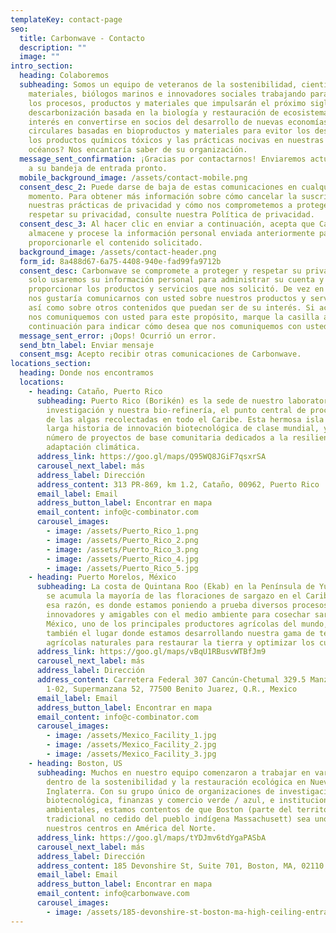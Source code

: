 ```yaml
---
templateKey: contact-page
seo:
  title: Carbonwave - Contacto
  description: ""
  image: ""
intro_section:
  heading: Colaboremos
  subheading: Somos un equipo de veteranos de la sostenibilidad, científicos de
    materiales, biólogos marinos e innovadores sociales trabajando para crear
    los procesos, productos y materiales que impulsarán el próximo siglo de
    descarbonización basada en la biología y restauración de ecosistemas. ¿Tiene
    interés en convertirse en socios del desarrollo de nuevas economías
    circulares basadas en bioproductos y materiales para evitor los desechos,
    los productos químicos tóxicos y las prácticas nocivas en nuestras tierras y
    océanos? Nos encantaría saber de su organización.
  message_sent_confirmation: ¡Gracias por contactarnos! Enviaremos actualizaciones
    a su bandeja de entrada pronto.
  mobile_background_image: /assets/contact-mobile.png
  consent_desc_2: Puede darse de baja de estas comunicaciones en cualquier
    momento. Para obtener más información sobre cómo cancelar la suscripción,
    nuestras prácticas de privacidad y cómo nos comprometemos a proteger y
    respetar su privacidad, consulte nuestra Política de privacidad.
  consent_desc_3: Al hacer clic en enviar a continuación, acepta que Carbonwave
    almacene y procese la información personal enviada anteriormente para
    proporcionarle el contenido solicitado.
  background_image: /assets/contact-header.png
  form_id: 8a488d67-6a75-4408-940e-fad99fa9712b
  consent_desc: Carbonwave se compromete a proteger y respetar su privacidad, y
    solo usaremos su información personal para administrar su cuenta y
    proporcionar los productos y servicios que nos solicitó. De vez en cuando,
    nos gustaría comunicarnos con usted sobre nuestros productos y servicios,
    así como sobre otros contenidos que puedan ser de su interés. Si acepta que
    nos comuniquemos con usted para este propósito, marque la casilla a
    continuación para indicar cómo desea que nos comuniquemos con usted.
  message_sent_error: ¡Oops! Ocurrió un error.
  send_btn_label: Enviar mensaje
  consent_msg: Acepto recibir otras comunicaciones de Carbonwave.
locations_section:
  heading: Donde nos encontramos
  locations:
    - heading: Cataño, Puerto Rico
      subheading: Puerto Rico (Borikén) es la sede de nuestro laboratorio de
        investigación y nuestra bio-refinería, el punto central de procesamiento
        de las algas recolectadas en todo el Caribe. Esta hermosa isla tiene una
        larga historia de innovación biotecnológica de clase mundial, y de un
        número de proyectos de base comunitaria dedicados a la resiliencia y
        adaptación climática.
      address_link: https://goo.gl/maps/Q95WQ8JGiF7qsxrSA
      carousel_next_label: más
      address_label: Dirección
      address_content: 313 PR-869, km 1.2, Cataño, 00962, Puerto Rico
      email_label: Email
      address_button_label: Encontrar en mapa
      email_content: info@c-combinator.com
      carousel_images:
        - image: /assets/Puerto_Rico_1.png
        - image: /assets/Puerto_Rico_2.png
        - image: /assets/Puerto_Rico_3.png
        - image: /assets/Puerto_Rico_4.jpg
        - image: /assets/Puerto_Rico_5.jpg
    - heading: Puerto Morelos, México
      subheading: La costa de Quintana Roo (Ekab) en la Península de Yucatán es donde
        se acumula la mayoría de las floraciones de sargazo en el Caribe. Por
        esa razón, es donde estamos poniendo a prueba diversos procesos
        innovadores y amigables con el medio ambiente para cosechar sargazo.
        México, uno de los principales productores agrícolas del mundo, es
        también el lugar donde estamos desarrollando nuestra gama de tecnologías
        agrícolas naturales para restaurar la tierra y optimizar los cultivos.
      address_link: https://goo.gl/maps/vBqU1RBusvWTBfJm9
      carousel_next_label: más
      address_label: Dirección
      address_content: Carretera Federal 307 Cancún-Chetumal 329.5 Manzana 3, lote
        1-02, Supermanzana 52, 77500 Benito Juarez, Q.R., Mexico
      email_label: Email
      address_button_label: Encontrar en mapa
      email_content: info@c-combinator.com
      carousel_images:
        - image: /assets/Mexico_Facility_1.jpg
        - image: /assets/Mexico_Facility_2.jpg
        - image: /assets/Mexico_Facility_3.jpg
    - heading: Boston, US
      subheading: Muchos en nuestro equipo comenzaron a trabajar en varios campos
        dentro de la sostenibilidad y la restauración ecológica en Nueva
        Inglaterra. Con su grupo único de organizaciones de investigación
        biotecnológica, finanzas y comercio verde / azul, e instituciones
        ambientales, estamos contentos de que Boston (parte del territorio
        tradicional no cedido del pueblo indígena Massachusett) sea uno de
        nuestros centros en América del Norte.
      address_link: https://goo.gl/maps/tYDJmv6tdYgaPASbA
      carousel_next_label: más
      address_label: Dirección
      address_content: 185 Devonshire St, Suite 701, Boston, MA, 02110
      email_label: Email
      address_button_label: Encontrar en mapa
      email_content: info@carbonwave.com
      carousel_images:
        - image: /assets/185-devonshire-st-boston-ma-high-ceiling-entrance-and-lobby-4-largehighdefinition.jpg
---
```

